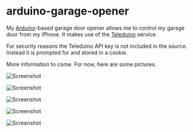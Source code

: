 arduino-garage-opener
=====================

My [Arduino](http://www.arduino.cc/)-based garage door opener allows me to control my garage door from my iPhone.  It makes use of the [Teleduino](http://www.teleduino.org/) service.  

For security reasons the Teleduino API key is not included in the source.  Instead it is prompted for and stored in a cookie. 

More information to come. For now, here are some pictures.

![Screenshot](https://github.com/downloads/mhazelwood/arduino-garage-opener/iPhoneScreenshot.png)

![Screenshot](https://github.com/downloads/mhazelwood/arduino-garage-opener/InsideBox.JPG)

![Screenshot](https://github.com/downloads/mhazelwood/arduino-garage-opener/SideView.JPG)

![Screenshot](https://github.com/downloads/mhazelwood/arduino-garage-opener/OutsideBox.JPG)

![Screenshot](https://github.com/downloads/mhazelwood/arduino-garage-opener/FinishedInstall.JPG)

